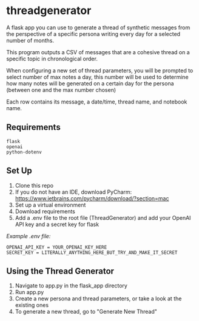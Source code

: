 # threadgenerator
A flask app you can use to generate a thread of synthetic messages from the perspective of a specific persona writing every day for a selected number of months.

This program outputs a CSV of messages that are a cohesive thread on a specific topic in chronological order.

When configuring a new set of thread parameters, you will be prompted to select number of max notes a day, this number will be used to 
determine how many notes will be generated on a certain day for the persona (between one and the max number chosen)

Each row contains its message, a date/time, thread name, and notebook name. 
## Requirements
```
flask
openai
python-dotenv

```
## Set Up 
1. Clone this repo
2. If you do not have an IDE, download PyCharm: https://www.jetbrains.com/pycharm/download/?section=mac
3. Set up a virtual environment 
4. Download requirements 
5. Add a .env file to the root file (ThreadGenerator) and add your OpenAI API key and a secret key for flask

_Example .env file:_

```
OPENAI_API_KEY = YOUR_OPENAI_KEY_HERE
SECRET_KEY = LITERALLY_ANYTHING_HERE_BUT_TRY_AND_MAKE_IT_SECRET
```

## Using the Thread Generator
1. Navigate to app.py in the flask_app directory
2. Run app.py
3. Create a new persona and thread parameters, or take a look at the existing ones
4. To generate a new thread, go to "Generate New Thread"
